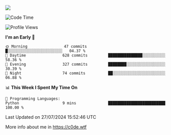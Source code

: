 <a href="https://wakatime.com"><img src="https://wakatime.com/share/@c0dezin/b7f18a7c-ab3a-40b8-8bc7-b1b7bf71f1d6.svg" /></a>

<!--START_SECTION:waka-->
![Code Time](http://img.shields.io/badge/Code%20Time-76%20hrs%2022%20mins-blue)

![Profile Views](http://img.shields.io/badge/Profile%20Views-0-blue)

**I'm an Early 🐤** 

```text
🌞 Morning                47 commits          █░░░░░░░░░░░░░░░░░░░░░░░░   04.37 % 
🌆 Daytime                628 commits         ███████████████░░░░░░░░░░   58.36 % 
🌃 Evening                327 commits         ████████░░░░░░░░░░░░░░░░░   30.39 % 
🌙 Night                  74 commits          ██░░░░░░░░░░░░░░░░░░░░░░░   06.88 % 
```


📊 **This Week I Spent My Time On** 

```text
💬 Programming Languages: 
Python                   9 mins              █████████████████████████   100.00 % 
```


 Last Updated on 27/07/2024 15:52:46 UTC
<!--END_SECTION:waka-->

More info about me in https://c0de.wtf
